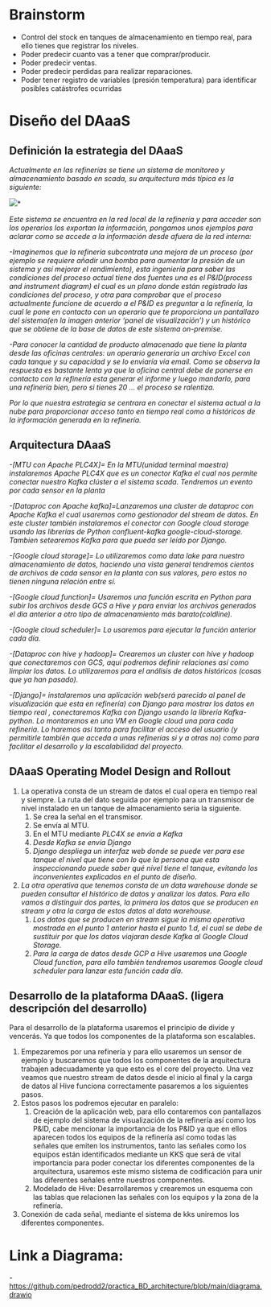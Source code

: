 ﻿# Brainstorm

- Control del stock en tanques de almacenamiento en tiempo real, para ello tienes que registrar los niveles.
- Poder predecir cuanto vas a tener que comprar/producir.
- Poder predecir ventas.
- Poder predecir perdidas para realizar reparaciones.
- Poder tener registro de variables (presión temperatura) para identificar posibles catástrofes ocurridas

# Diseño del DAaaS
## Definición la estrategia del DAaaS
*Actualmente en las refinerías se tiene un sistema de monitoreo y almacenamiento basado en scada, su arquitectura más típica es la siguiente:*

![](Aspose.Words.97aecb1e-16b5-45d7-b3d4-fda404f0d9e4.001.png)*

*Este sistema se encuentra en la red local de la refinería y para acceder son los operarios los exportan la información, pongamos unos ejemplos para aclarar como se accede a la información desde afuera de la red interna:*

*-Imaginemos que la refinería subcontrata una mejora de un proceso (por ejemplo se requiere añadir una bomba para aumentar la presión de un sistema y así mejorar el rendimiento), esta ingeniería para saber las condiciones del proceso actual tiene dos fuentes una es el P&ID(process and instrument diagram) el cual es un plano donde están registrado las condiciones del proceso, y otra para comprobar que el proceso actualmente funcione de acuerdo a el P&ID es preguntar a la refinería, la cual le pone en contacto con un operario que te proporciona un pantallazo del sistema(en la imagen anterior ‘panel de visualización’) y un histórico que se obtiene de la base de datos de este sistema on-premise.*

*-Para conocer la cantidad de producto almacenado que tiene la planta desde las oficinas centrales: un operario generaría un archivo Excel con cada tanque y su capacidad y se lo enviaría vía email. Como se observa la respuesta es bastante lenta ya que la oficina central debe de ponerse en contacto con la refinería esta generar el informe y luego mandarlo, para una refinería bien, pero si tienes 20 ... el proceso se ralentiza.*

*Por lo que nuestra estrategia se centrara en conectar el sistema actual a la nube para proporcionar acceso tanto en tiempo real como a históricos de la información generada en la refinería.*

## Arquitectura DAaaS
*-[MTU con Apache PLC4X]= En la MTU(unidad terminal maestra) instalaremos Apache PLC4X que es un conector Kafka el cual nos permite conectar nuestro Kafka clúster a el sistema scada. Tendremos un evento por cada sensor en la planta*

*-[Dataproc con Apache kafka]=Lanzaremos una cluster de dataproc con  Apache Kafka el cual usaremos como gestionador del stream de datos. En este cluster también instalaremos el conector con Google cloud storage usando las librerías de Python confluent-kafka google-cloud-storage. Tambien setearemos Kafka para que pueda ser leído por Django.*

*-[Google cloud storage]= Lo utilizaremos como data lake para nuestro almacenamiento de datos, haciendo una vista general tendremos cientos de archivos de cada sensor en la planta con sus valores, pero estos no tienen ninguna relación entre sí.*

*-[Google cloud function]= Usaremos una función escrita en Python para subir los archivos desde GCS a Hive y para enviar los archivos generados el dia anterior a otro tipo de almacenamiento más barato(coldline).*

*-[Google cloud scheduler]= Lo usaremos para ejecutar la función anterior cada día.*

*-[Dataproc con hive y hadoop]= Crearemos un cluster con hive y hadoop que conectaremos con GCS, aquí podremos definir relaciones así como limpiar los datos. Lo utilizaremos para el análisis de datos históricos (cosas que ya han pasado).* 

*-[Django]= instalaremos una aplicación web(será parecido al panel de visualización que esta en refinería) con Django para mostrar los datos en tiempo real , conectaremos Kafka con Django usando la librería Kafka-python. Lo montaremos en una VM en Google cloud una para cada refineria. Lo haremos así tanto para facilitar el acceso del usuario (y permitirle también que acceda a unas refinerías si y a otras no) como para facilitar el desarrollo y la escalabilidad del proyecto.*

## DAaaS Operating Model Design and Rollout
1. La operativa consta de un stream de datos el cual opera en tiempo real y siempre. La ruta del dato seguida por ejemplo para un transmisor de nivel instalado en un tanque de almacenamiento seria la siguiente.
   1. Se crea la señal en el transmisor.
   1. Se envía al MTU.
   1. En el MTU mediante *PLC4X se envía a Kafka*
   1. *Desde Kafka se envía Django*
   1. *Django despliega un interfaz web donde se puede ver para ese tanque el nivel que tiene con lo que la persona que esta inspeccionando puede saber qué nivel tiene el tanque, evitando los inconvenientes explicados en el punto de diseño.*
1. *La otra operativa que tenemos consta de un data warehouse donde se pueden consultar el histórico de datos y analizar los datos. Para ello vamos a distinguir dos partes, la primera los datos que se producen en stream y otra la carga de estos datos al data warehouse.*
   1. *Los datos que se producen en stream sigue la misma operativa mostrada en el punto 1 anterior hasta el punto 1.d, el cual se debe de sustituir por que los datos viajaran desde Kafka al Google Cloud Storage.*
   1. *Para la carga de datos desde GCP a Hive usaremos una Google Cloud function, para ello también tendremos usaremos Google cloud scheduler para lanzar esta función cada día.* 


## Desarrollo de la plataforma DAaaS. (ligera descripción del desarrollo)
Para el desarrollo de la plataforma usaremos el principio de divide y vencerás. Ya que todos los componentes de la plataforma son escalables.

1) Empezaremos por una refinería y para ello usaremos un sensor de ejemplo y buscaremos que todos los componentes de la arquitectura trabajen adecuadamente ya que esto es el core del proyecto. Una vez veamos que nuestro stream de datos desde el inicio al final y la carga de datos al Hive funciona correctamente pasaremos a los siguientes pasos.
1) Estos pasos los podremos ejecutar en paralelo:
   1) Creación de la aplicación web, para ello contaremos con pantallazos de ejemplo del sistema de visualización de la refinería así como los P&ID, cabe mencionar la importancia de los P&ID ya que en ellos aparecen todos los equipos de la refinería así como todas las señales que emiten los instrumentos, tanto las señales como los equipos están identificados mediante un KKS que será de vital importancia para poder conectar los diferentes componentes de la arquitectura, usaremos este mismo sistema de codificación para unir las diferentes señales entre nuestros componentes.
   1) Modelado de Hive: Desarrollaremos y crearemos un esquema con las tablas que relacionen las señales con los equipos y la zona de la refinería.
1) Conexión de cada señal, mediante el sistema de kks uniremos los diferentes componentes.

# Link a Diagrama:
-https://github.com/pedrodd2/practica_BD_architecture/blob/main/diagrama.drawio



